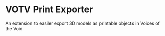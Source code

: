 # VOTV Print Exporter
 An extension to easiler export 3D models as printable objects in Voices of the Void
